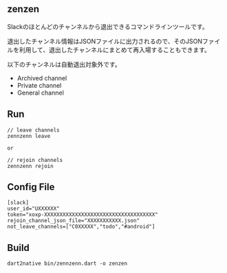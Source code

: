 ## zenzen

Slackのほとんどのチャンネルから退出できるコマンドラインツールです。

退出したチャンネル情報はJSONファイルに出力されるので、そのJSONファイルを利用して、退出したチャンネルにまとめて再入場することもできます。

以下のチャンネルは自動退出対象外です。

- Archived channel 
- Private channel 
- General channel

## Run

```
// leave channels
zennzenn leave

or

// rejoin channels
zennzenn rejoin
```

## Config File

```
[slack]
user_id="UXXXXXX"
token="xoxp-XXXXXXXXXXXXXXXXXXXXXXXXXXXXXXXXXXXX"
rejoin_channel_json_file="XXXXXXXXXXX.json"
not_leave_channels=["C0XXXXX","todo","#android"]
```


## Build

```
dart2native bin/zennzenn.dart -o zenzen
```